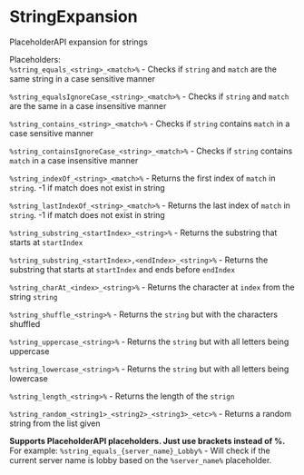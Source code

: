 # StringExpansion
PlaceholderAPI expansion for strings

Placeholders:  
  `%string_equals_<string>_<match>%` - Checks if `string` and `match` are the same string in a case sensitive manner  
  
  `%string_equalsIgnoreCase_<string>_<match>%` - Checks if `string` and `match` are the same in a case insensitive manner  
  
  `%string_contains_<string>_<match>%` - Checks if `string` contains `match` in a case sensitive manner  
  
  `%string_containsIgnoreCase_<string>_<match>%` - Checks if `string` contains `match` in a case insensitive manner  
  
  `%string_indexOf_<string>_<match>%` - Returns the first index of `match` in `string`. -1 if match does not exist in string  
  
  `%string_lastIndexOf_<string>_<match>%` - Returns the last index of `match` in `string`. -1 if match does not exist in string  
  
  `%string_substring_<startIndex>_<string>%` - Returns the substring that starts at `startIndex`  
  
  `%string_substring_<startIndex>,<endIndex>_<string>%` - Returns the substring that starts at `startIndex` and ends before `endIndex`  
  
  `%string_charAt_<index>_<string>%` - Returns the character at `index` from the string `string`  
  
  `%string_shuffle_<string>%` - Returns the `string` but with the characters shuffled  
  
  `%string_uppercase_<string>%` - Returns the `string` but with all letters being uppercase  
  
  `%string_lowercase_<string>%` - Returns the `string` but with all letters being lowercase  
  
  `%string_length_<string>%` - Returns the length of the `strign`  
  
  `%string_random_<string1>_<string2>_<string3>_<etc>%` - Returns a random string from the list given  
  
  
  **Supports PlaceholderAPI placeholders. Just use brackets instead of %.**  
  For example: `%string_equals_{server_name}_Lobby%` - Will check if the current server name is lobby based on the `%server_name%` placeholder.
